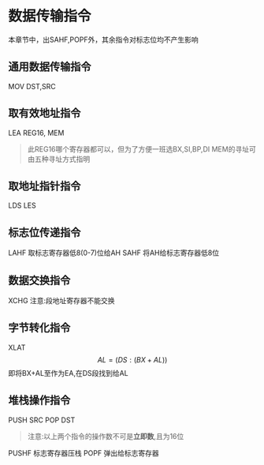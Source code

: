 # 数据传输指令
本章节中，出SAHF,POPF外，其余指令对标志位均不产生影响
## 通用数据传输指令
MOV DST,SRC
## 取有效地址指令
LEA REG16, MEM
> 此REG16哪个寄存器都可以，但为了方便一班选BX,SI,BP,DI
> MEM的寻址可由五种寻址方式指明
## 取地址指针指令
LDS
LES
## 标志位传递指令
LAHF 取标志寄存器低8(0-7)位给AH
SAHF 将AH给标志寄存器低8位
## 数据交换指令
XCHG 
注意:段地址寄存器不能交换
## 字节转化指令
XLAT 
$$
AL = (DS:(BX + AL))
$$
即将BX+AL至作为EA,在DS段找到给AL
## 堆栈操作指令
PUSH SRC
POP DST
> 注意:以上两个指令的操作数不可是**立即数**,且为16位

PUSHF 标志寄存器压栈
POPF 弹出给标志寄存器
